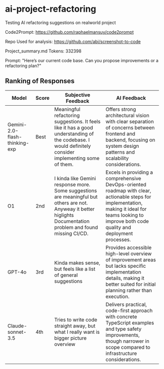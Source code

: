 # ai-project-refactoring
Testing AI refactoring suggestions on realworld project

Code2Prompt: https://github.com/raphaelmansuy/code2prompt

Repo Used for analysis: https://github.com/abi/screenshot-to-code

Project_summary.md Tokens: 332398

Prompt: 
"Here’s our current code base. Can you propose improvements or a refactoring plan?"

## Ranking of Responses

| Model                         | Score | Subjective Feedback                                                                                                | AI Feedback |
| ----------------------------- | ----- | ----------------------------------------------------------------------------------------------------------------- | ----------- |
| Gemini-2.0-flash-thinking-exp | Best  | Meaningful refactoring suggestions. It feels like it has a good understanding of the codebase. I would definitely consider implementing some of them.| Offers strong architectural vision with clear separation of concerns between frontend and backend, focusing on system design patterns and scalability considerations. |
| O1                            | 2nd   | I kinda like Gemini response more.  Some suggestions are meaningful but others are not. Anyweay it better higlights Documentation problem and found missing CI/CD.                                                            | Excels in providing a comprehensive DevOps-oriented roadmap with clear, actionable steps for implementation, making it ideal for teams looking to improve both code quality and deployment processes. |
| GPT-4o                        | 3rd   | Kinda makes sense, but feels like a list of general suggestions                                                    | Provides accessible high-level overview of improvement areas but lacks specific implementation details, making it better suited for initial planning rather than execution. |
| Claude-sonnet-3.5             | 4th   | Tries to write code straight away, but what I really want is bigger picture overview                                                      | Delivers practical, code-first approach with concrete TypeScript examples and type safety improvements, though narrower in scope compared to infrastructure considerations. |



